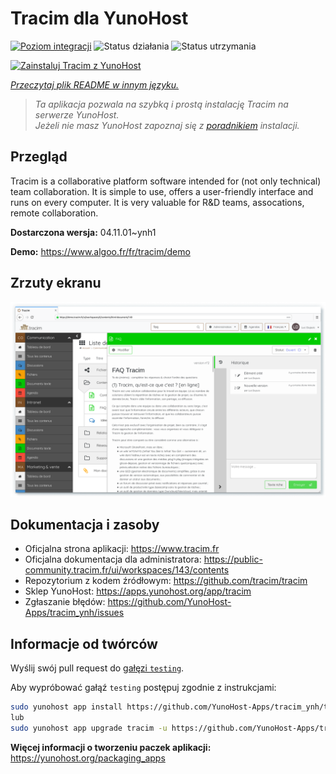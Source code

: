 <!--
To README zostało automatycznie wygenerowane przez <https://github.com/YunoHost/apps/tree/master/tools/readme_generator>
Nie powinno być ono edytowane ręcznie.
-->

# Tracim dla YunoHost

[![Poziom integracji](https://apps.yunohost.org/badge/integration/tracim)](https://ci-apps.yunohost.org/ci/apps/tracim/)
![Status działania](https://apps.yunohost.org/badge/state/tracim)
![Status utrzymania](https://apps.yunohost.org/badge/maintained/tracim)

[![Zainstaluj Tracim z YunoHost](https://install-app.yunohost.org/install-with-yunohost.svg)](https://install-app.yunohost.org/?app=tracim)

*[Przeczytaj plik README w innym języku.](./ALL_README.md)*

> *Ta aplikacja pozwala na szybką i prostą instalację Tracim na serwerze YunoHost.*  
> *Jeżeli nie masz YunoHost zapoznaj się z [poradnikiem](https://yunohost.org/install) instalacji.*

## Przegląd

Tracim is a collaborative platform software intended for (not only technical) team collaboration. It is simple to use, offers a user-friendly interface and runs on every computer. It is very valuable for R&D teams, assocations, remote collaboration.


**Dostarczona wersja:** 04.11.01~ynh1

**Demo:** <https://www.algoo.fr/fr/tracim/demo>

## Zrzuty ekranu

![Zrzut ekranu z Tracim](./doc/screenshots/feature_app_document.png)

## Dokumentacja i zasoby

- Oficjalna strona aplikacji: <https://www.tracim.fr>
- Oficjalna dokumentacja dla administratora: <https://public-community.tracim.fr/ui/workspaces/143/contents>
- Repozytorium z kodem źródłowym: <https://github.com/tracim/tracim>
- Sklep YunoHost: <https://apps.yunohost.org/app/tracim>
- Zgłaszanie błędów: <https://github.com/YunoHost-Apps/tracim_ynh/issues>

## Informacje od twórców

Wyślij swój pull request do [gałęzi `testing`](https://github.com/YunoHost-Apps/tracim_ynh/tree/testing).

Aby wypróbować gałąź `testing` postępuj zgodnie z instrukcjami:

```bash
sudo yunohost app install https://github.com/YunoHost-Apps/tracim_ynh/tree/testing --debug
lub
sudo yunohost app upgrade tracim -u https://github.com/YunoHost-Apps/tracim_ynh/tree/testing --debug
```

**Więcej informacji o tworzeniu paczek aplikacji:** <https://yunohost.org/packaging_apps>
